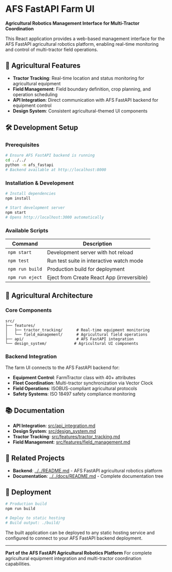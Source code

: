 # AFS FastAPI Farm UI

**Agricultural Robotics Management Interface for Multi-Tractor Coordination**

This React application provides a web-based management interface for the AFS FastAPI agricultural robotics platform, enabling real-time monitoring and control of multi-tractor field operations.

## 🚜 Agricultural Features

- **Tractor Tracking**: Real-time location and status monitoring for agricultural equipment
- **Field Management**: Field boundary definition, crop planning, and operation scheduling
- **API Integration**: Direct communication with AFS FastAPI backend for equipment control
- **Design System**: Consistent agricultural-themed UI components

## 🛠 Development Setup

### Prerequisites

```bash
# Ensure AFS FastAPI backend is running
cd ../../
python -m afs_fastapi
# Backend available at http://localhost:8000
```

### Installation & Development

```bash
# Install dependencies
npm install

# Start development server
npm start
# Opens http://localhost:3000 automatically
```

### Available Scripts

| Command | Description |
|---------|-------------|
| `npm start` | Development server with hot reload |
| `npm test` | Run test suite in interactive watch mode |
| `npm run build` | Production build for deployment |
| `npm run eject` | Eject from Create React App (irreversible) |

## 🌾 Agricultural Architecture

### Core Components

```
src/
├── features/
│   ├── tractor_tracking/      # Real-time equipment monitoring
│   └── field_management/      # Agricultural field operations
├── api/                       # AFS FastAPI integration
└── design_system/            # Agricultural UI components
```

### Backend Integration

The farm UI connects to the AFS FastAPI backend for:

- **Equipment Control**: FarmTractor class with 40+ attributes
- **Fleet Coordination**: Multi-tractor synchronization via Vector Clock
- **Field Operations**: ISOBUS-compliant agricultural protocols
- **Safety Systems**: ISO 18497 safety compliance monitoring

## 📚 Documentation

- **API Integration**: [src/api_integration.md](src/api_integration.md)
- **Design System**: [src/design_system.md](src/design_system.md)
- **Tractor Tracking**: [src/features/tractor_tracking.md](src/features/tractor_tracking.md)
- **Field Management**: [src/features/field_management.md](src/features/field_management.md)

## 🔗 Related Projects

- **Backend**: [../../README.md](../../README.md) - AFS FastAPI agricultural robotics platform
- **Documentation**: [../../docs/README.md](../../docs/README.md) - Complete documentation tree

## 🚀 Deployment

```bash
# Production build
npm run build

# Deploy to static hosting
# Build output: ./build/
```

The built application can be deployed to any static hosting service and configured to connect to your AFS FastAPI backend deployment.

---

**Part of the AFS FastAPI Agricultural Robotics Platform**
For complete agricultural equipment integration and multi-tractor coordination capabilities.
